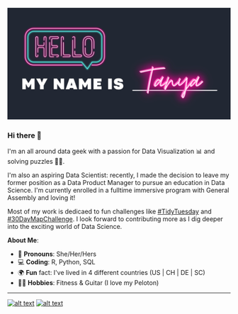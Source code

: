 
![](Tanya.png)


### Hi there 👋 

I'm an all around data geek with a passion for Data Visualization :bar_chart: and solving puzzles :female_detective:.

I'm also an aspiring Data Scientist: recently, I made the decision to leave my former position as a Data Product Manager to pursue an education in Data Science. I'm currently enrolled in a fulltime immersive program with General Assembly and loving it!

Most of my work is dedicaed to fun challenges like [#TidyTuesday](TidyTuesday) and [#30DayMapChallenge](30DayMapChallenge). I look forward to contributing more as I dig deeper into the exciting world of Data Science. 

**About Me**:
- :rainbow: **Pronouns**: She/Her/Hers 
- :computer: **Coding**: R, Python, SQL
- :earth_africa: **Fun** fact: I've lived in 4 different countries (US | CH | DE | SC)
- :biking_woman: **Hobbies**: Fitness & Guitar (I love my Peloton)

---

[![alt text][1.1]][1]    [![alt text][2.1]][2]






<!-- social icons-->

[1.1]: https://www.iconsdb.com/icons/download/white/twitter-24.png
[2.1]: https://www.iconsdb.com/icons/download/white/linkedin-4-24.png


<!-- links to social-->
[1]: https://twitter.com/tanya_shapiro
[2]: https://www.linkedin.com/in/shapirotanya/


